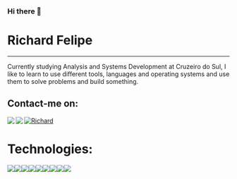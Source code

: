 ### Hi there 👋


# Richard Felipe <br>
<hr>


Currently studying Analysis and Systems Development at Cruzeiro do Sul, I like to learn to use different tools, languages ​​and operating systems and use them to solve problems and build something. 


## Contact-me on:<br>

<a target="_blank" href="https://www.linkedin.com/in/richard-felipe-da-silva-oliveira-1ab55a135/">
 <img align="left" src="https://img.icons8.com/fluent/48/000000/linkedin.png"/>
</a>
<a target="_blank" href="https://api.whatsapp.com/send?phone=5511946348130">
 <img align="left" " src="https://img.icons8.com/fluent/48/000000/whatsapp.png"/>
</a>

<a target="_blank" href="mailto:richardfelipe.rfo@gmail.com">
  <img alt="Richard" src="https://img.icons8.com/fluent/48/000000/gmail--v2.png"/>
</a>
<br>

# Technologies: <br>

 <img src="https://img.shields.io/badge/-DOCKER-329ded?style=flat-square&logo=docker&logoColor=white"/><img src="https://img.shields.io/badge/-Nodejs-339933?style=flat-square&logo=Node.js&logoColor=white"/><img src="https://img.shields.io/badge/-PYTHON-204462?style=flat-square&logo=python&logoColor=white"/><img src="https://img.shields.io/badge/-VSCode-007ACC?style=flat-square&logo=visual-studio-code&logoColor=white"><img src="https://img.shields.io/badge/-JavaScript-black?style=flat-square&logo=javascript"><img src="https://img.shields.io/badge/-MySQL-4479A1?style=flat-square&logo=mysql&logoColor=white"><img src="https://img.shields.io/badge/-OPENCV-4479A1?style=flat-square&logo=opencv&logoColor=white"><img src="https://img.shields.io/badge/-TENSORFLOW-4479A1?style=flat-square&logo=tensorflow&logoColor=white"><img src="https://img.shields.io/badge/-OPEN-CV-4479A1?style=flat-square&logo=open-cv&logoColor=white">
 




